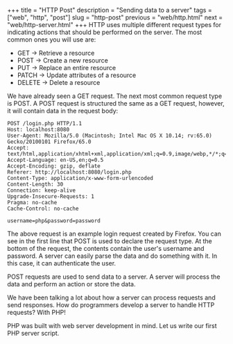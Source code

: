 +++
title = "HTTP Post"
description = "Sending data to a server"
tags = ["web", "http", "post"]
slug = "http-post"
previous = "web/http.html"
next = "web/http-server.html"
+++
HTTP uses multiple different request types for indicating actions that should be performed on the server. The most common ones
you will use are:
- GET     ->  Retrieve a resource
- POST    ->  Create a new resource
- PUT     ->  Replace an entire resource
- PATCH   ->  Update attributes of a resource
- DELETE  ->  Delete a resource

We have already seen a GET request. The next most common request type is POST. A POST request is structured the same as a GET request, however, it will contain data in the request body:
```http
POST /login.php HTTP/1.1
Host: localhost:8080
User-Agent: Mozilla/5.0 (Macintosh; Intel Mac OS X 10.14; rv:65.0) Gecko/20100101 Firefox/65.0
Accept: text/html,application/xhtml+xml,application/xml;q=0.9,image/webp,*/*;q=0.8
Accept-Language: en-US,en;q=0.5
Accept-Encoding: gzip, deflate
Referer: http://localhost:8080/login.php
Content-Type: application/x-www-form-urlencoded
Content-Length: 30
Connection: keep-alive
Upgrade-Insecure-Requests: 1
Pragma: no-cache
Cache-Control: no-cache

username=php&password=password
```
The above request is an example login request created by Firefox. You can see in the first line that POST is used to declare the request type.
At the bottom of the request, the contents contain the user's username and password. A server can easily parse the data and do something with it. In this case, it can authenticate the user.

POST requests are used to send data to a server. A server will process the data and perform an action or store the data.

We have been talking a lot about how a server can process requests and send responses. How do programmers develop a server to handle HTTP requests? With PHP!

PHP was built with web server development in mind. Let us write our first PHP server script.

